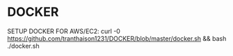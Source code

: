 # DOCKER

SETUP DOCKER FOR AWS/EC2: curl -0 https://github.com/tranthaison1231/DOCKER/blob/master/docker.sh && bash ./docker.sh
